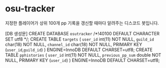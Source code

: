 # osu-tracker
지정한 플레이어가 상위 100개 pp 기록을 갱신할 때마다 알려주는 디스코드 봇입니다.

[DB 생성문]
CREATE DATABASE `osutracker` /*!40100 DEFAULT CHARACTER SET utf8 */;
CREATE TABLE `targets` (
  `user_id` int(11) NOT NULL,
  `guild_id` char(18) NOT NULL,
  `channel_id` char(18) NOT NULL,
  PRIMARY KEY (`user_id`,`guild_id`)
) ENGINE=InnoDB DEFAULT CHARSET=utf8;
CREATE TABLE `pphistories` (
  `user_id` int(11) NOT NULL,
  `previous_pp_sum` double NOT NULL,
  PRIMARY KEY (`user_id`)
) ENGINE=InnoDB DEFAULT CHARSET=utf8;
